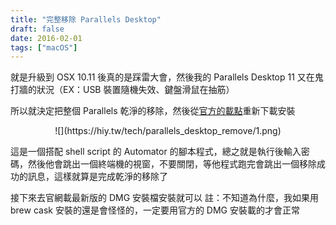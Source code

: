 ```yaml
---
title: "完整移除 Parallels Desktop"
draft: false
date: 2016-02-01
tags: ["macOS"]
---
```



就是升級到 OSX 10.11 後真的是踩雷大會，然後我的 Parallels Desktop 11 又在鬼打牆的狀況（EX：USB 裝置隨機失效、鍵盤滑鼠在抽筋）

所以就決定把整個 Parallels 乾淨的移除，然後從<a href="http://kb.parallels.com/Attachments/kcs-35959/PDremove.zip" target="_blank">官方的載點</a>重新下載安裝


<center>
![](https://hiy.tw/tech/parallels_desktop_remove/1.png)
</center>

這是一個搭配 shell script 的 Automator 的腳本程式，總之就是執行後輸入密碼，然後他會跳出一個終端機的視窗，不要關閉，等他程式跑完會跳出一個移除成功的訊息，這樣就算是完成乾淨的移除了

接下來去官網載最新版的 DMG 安裝檔安裝就可以
註：不知道為什麼，我如果用 brew cask 安裝的還是會怪怪的，一定要用官方的 DMG 安裝載的才會正常





